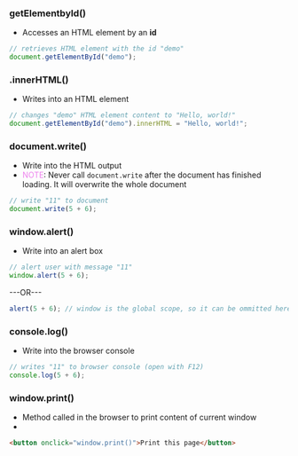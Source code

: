### getElementbyId()
- Accesses an HTML element by an **id**
```js
// retrieves HTML element with the id "demo"
document.getElementById("demo"); 
```
###  .innerHTML()
- Writes into an HTML element
```js
// changes "demo" HTML element content to "Hello, world!"
document.getElementById("demo").innerHTML = "Hello, world!";
```
###  document.write() 
- Write into the HTML output
- <font style="color:violet">NOTE</font>: Never call `document.write` after the document has finished loading. It will overwrite the whole document
```js
// write "11" to document
document.write(5 + 6);
```
### window.alert()
-  Write into an alert box
```js
// alert user with message "11"
window.alert(5 + 6);
```
---OR---
```js
alert(5 + 6); // window is the global scope, so it can be ommitted here
```
### console.log()
- Write into the browser console
```js
// writes "11" to browser console (open with F12)
console.log(5 + 6);
```
### window.print()
- Method called in the browser to print content of current window
-
```HTML
<button onclick="window.print()">Print this page</button>
```
